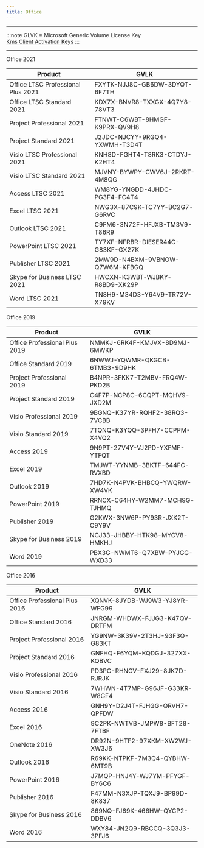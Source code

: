 ```yaml
---
title: Office
---
```


______________________________________________________________________

:::note
GLVK = Microsoft Generic Volume License Key \
[Kms Client Activation Keys](https://docs.microsoft.com/de-de/deployoffice/vlactivation/gvlks)
:::

______________________________________________________________________

Office 2021

| Product                            | GVLK                              |
| ---------------------------------- | --------------------------------- |
| Office LTSC Professional Plus 2021 | FXYTK-NJJ8C-GB6DW-3DYQT-6F7TH     |
| Office LTSC Standard 2021          | KDX7X-BNVR8-TXXGX-4Q7Y8-78VT3     |
| Project Professional 2021          | FTNWT-C6WBT-8HMGF-K9PRX-QV9H8     |
| Project Standard 2021              | J2JDC-NJCYY-9RGQ4-YXWMH-T3D4T     |
| Visio LTSC Professional 2021       | KNH8D-FGHT4-T8RK3-CTDYJ-K2HT4     |
| Visio LTSC Standard 2021           | MJVNY-BYWPY-CWV6J-2RKRT-4M8QG     |
| Access LTSC 2021                   | WM8YG-YNGDD-4JHDC-PG3F4-FC4T4     |
| Excel LTSC 2021                    | NWG3X-87C9K-TC7YY-BC2G7-G6RVC     |
| Outlook LTSC 2021                  | C9FM6-3N72F-HFJXB-TM3V9-T86R9     |
| PowerPoint LTSC 2021               | TY7XF-NFRBR-DIESER44C-G83KF-GX27K |
| Publisher LTSC 2021                | 2MW9D-N4BXM-9VBNOW-Q7W6M-KFBGQ    |
| Skype for Business LTSC 2021       | HWCXN-K3WBT-WJBKY-R8BD9-XK29P     |
| Word LTSC 2021                     | TN8H9-M34D3-Y64V9-TR72V-X79KV     |

Office 2019

| Product                       | GVLK                          |
| ----------------------------- | ----------------------------- |
| Office Professional Plus 2019 | NMMKJ-6RK4F-KMJVX-8D9MJ-6MWKP |
| Office Standard 2019          | 6NWWJ-YQWMR-QKGCB-6TMB3-9D9HK |
| Project Professional 2019     | B4NPR-3FKK7-T2MBV-FRQ4W-PKD2B |
| Project Standard 2019         | C4F7P-NCP8C-6CQPT-MQHV9-JXD2M |
| Visio Professional 2019       | 9BGNQ-K37YR-RQHF2-38RQ3-7VCBB |
| Visio Standard 2019           | 7TQNQ-K3YQQ-3PFH7-CCPPM-X4VQ2 |
| Access 2019                   | 9N9PT-27V4Y-VJ2PD-YXFMF-YTFQT |
| Excel 2019                    | TMJWT-YYNMB-3BKTF-644FC-RVXBD |
| Outlook 2019                  | 7HD7K-N4PVK-BHBCQ-YWQRW-XW4VK |
| PowerPoint 2019               | RRNCX-C64HY-W2MM7-MCH9G-TJHMQ |
| Publisher 2019                | G2KWX-3NW6P-PY93R-JXK2T-C9Y9V |
| Skype for Business 2019       | NCJ33-JHBBY-HTK98-MYCV8-HMKHJ |
| Word 2019                     | PBX3G-NWMT6-Q7XBW-PYJGG-WXD33 |

Office 2016

| Product                       | GVLK                          |
| ----------------------------- | ----------------------------- |
| Office Professional Plus 2016 | XQNVK-8JYDB-WJ9W3-YJ8YR-WFG99 |
| Office Standard 2016          | JNRGM-WHDWX-FJJG3-K47QV-DRTFM |
| Project Professional 2016     | YG9NW-3K39V-2T3HJ-93F3Q-G83KT |
| Project Standard 2016         | GNFHQ-F6YQM-KQDGJ-327XX-KQBVC |
| Visio Professional 2016       | PD3PC-RHNGV-FXJ29-8JK7D-RJRJK |
| Visio Standard 2016           | 7WHWN-4T7MP-G96JF-G33KR-W8GF4 |
| Access 2016                   | GNH9Y-D2J4T-FJHGG-QRVH7-QPFDW |
| Excel 2016                    | 9C2PK-NWTVB-JMPW8-BFT28-7FTBF |
| OneNote 2016                  | DR92N-9HTF2-97XKM-XW2WJ-XW3J6 |
| Outlook 2016                  | R69KK-NTPKF-7M3Q4-QYBHW-6MT9B |
| PowerPoint 2016               | J7MQP-HNJ4Y-WJ7YM-PFYGF-BY6C6 |
| Publisher 2016                | F47MM-N3XJP-TQXJ9-BP99D-8K837 |
| Skype for Business 2016       | 869NQ-FJ69K-466HW-QYCP2-DDBV6 |
| Word 2016                     | WXY84-JN2Q9-RBCCQ-3Q3J3-3PFJ6 |
